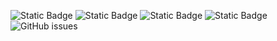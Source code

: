 ![Static Badge](https://img.shields.io/badge/blacklists-60-000000) ![Static Badge](https://img.shields.io/badge/blacklisted-2698551-cc0000) ![Static Badge](https://img.shields.io/badge/whitelisted-2245-00CC00) ![Static Badge](https://img.shields.io/badge/streaming_blacklist-28107-000000) ![GitHub issues](https://img.shields.io/github/issues/fabriziosalmi/blacklists)
